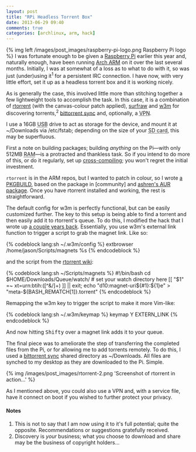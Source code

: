 ```yaml
---
layout: post
title: "RPi Headless Torrent Box"
date: 2013-06-29 09:40
comments: true
categories: [archlinux, arm, hack]
---
```

{% img left /images/post_images/raspberry-pi-logo.png Raspberry Pi logo %}
I was fortunate enough to be given a 
[Raspberry Pi](http://www.raspberrypi.org/ 'Pi homepage') earlier this year 
and, naturally enough, have been running 
[Arch ARM](http://archlinuxarm.org/ 'Arch Linux ARM site') on it over the 
last several months. Initially, I was at somewhat of a loss as to what to do 
with it, so was just (under)using it<sup>1</sup> for a persistent IRC connection. 
I have now, with very little effort, set it up as a headless torrent box and it is 
working nicely.

As is generally the case, this involved little more than stitching together a
few lightweight tools to accomplish the task. In this case, it is a combination
of 
[rtorrent](http://libtorrent.rakshasa.no/ 'rotrrent homepage') 
(with the canvas-colour patch applied), 
[surfraw](http://jasonwryan.com/blog/categories/surfraw/ 'Posts on surfraw')
and 
[w3m](http://w3m.sourceforge.net/ 'w3m homepage') for discovering 
torrents,<sup>2</sup>
[bittorrent sync](http://labs.bittorrent.com/experiments/sync.html 'Peer to Peer synching')
and, optionally, a <acronym title="Virtual Private Network">VPN</acronym>.

I use a 16GB <acronym title="Universal Serial Bus">USB</acronym> drive to act as 
storage for the device, and mount it at <span class="file">~/Downloads</span> 
via <span class="file">/etc/fstab</span>; depending on the size of your 
<acronym title="Secure Digital">SD card</acronym>, this may be superfluous.

First a note on building packages; building *anything* on the Pi—with only 
512MB <acronym title="Random Access Memory">RAM</acronym>—is a protracted 
and thankless task. So if you intend to do more of this, or do it regularly, 
set up
[cross-compiling](http://archlinuxarm.org/developers/distcc-cross-compiling 'Arch ARM instructions');
you won't regret the initial investment.

`rtorrent` is in the ARM repos, but I wanted to patch in colour, so I wrote 
[a PKGBUILD](https://gist.github.com/jasonwryan/5794623 'Gist of the thing…'), 
based on the package in [community] and 
[ashren's AUR package](https://aur.archlinux.org/packages.php?ID=31956 'Arch User Repository').
Once you have rtorrent installed and working, the rest is straightforward.

The default config for w3m is perfectly functional, but can be easily customized
further. The key to this setup is being able to find a torrent and then easily
add it to rtorrent's queue.  To do this, I modified the hack that I wrote up 
[a couple years back](http://jasonwryan.com/blog/2011/05/05/w3m/ 'Post on yanking URLs in w3m').
Essentially, you use w3m's external link function to trigger a script to grab 
the magnet link. Like so:

{% codeblock lang:sh ~/.w3m/config %}
extbrowser /home/jason/Scripts/magnets %s
{% endcodeblock %}

and the script from the 
[rtorrent wiki](http://wiki.rtorrent.org/MagnetUri#Handling_.22magnet:.22_URIs_via_a_bash_script 'Script for magnet links'):

{% codeblock lang:sh ~/Scripts/magnets %}
#!/bin/bash
cd $HOME/Downloads/Queue/watch/    # set your watch directory here
[[ "$1" =~ xt=urn:btih:([^&/]+) ]] || exit;
echo "d10:magnet-uri${#1}:${1}e" > "meta-${BASH_REMATCH[1]}.torrent"
{% endcodeblock %}

Remapping the w3m key to trigger the script to make it more Vim-like:

{% codeblock lang:sh ~/.w3m/keymap %}
keymap Y EXTERN_LINK
{% endcodeblock %}

And now hitting <kbd>Shift</kbd><kbd>y</kbd> over a magnet link adds it to your
queue.

The final piece was to ameliorate the step of transferring the completed files
from the Pi, or for allowing me to add torrents remotely. To do this, I used
a [bittorrent sync](http://jasonwryan.com/blog/2013/03/16/sync/ 'My post on Sync')
shared directory as <span class="file">~/Downloads</span>. All files are synched 
to my desktop as they are downloaded to the Pi. Simple.

{% img /images/post_images/rtorrent-2.png 'Screenshot of rtorrent in action…' %}

As I mentioned above, you could also use a VPN and, with a service
file, have it connect on boot if you wished to further protect your privacy.

#### Notes
1. This is not to say that I am now using it to it's full potential; quite the
   opposite. Recommendations or suggestions gratefully received.
2. Discovery is *your* business; what you choose to download and share may be the
   business of copyright holders…
